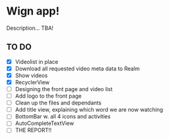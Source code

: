 # Wign app!

Description... TBA!

## TO DO
- [X] Videolist in place
- [X] Download all requested video meta data to Realm
- [X] Show videos
- [X] RecyclerView
- [ ] Designing the front page and video list
- [ ] Add logo to the front page
- [ ] Clean up the files and dependants
- [ ] Add title view, explaining which word we are now watching
- [ ] BottomBar w. all 4 icons and activities
- [ ] AutoCompleteTextView
- [ ] THE REPORT!!